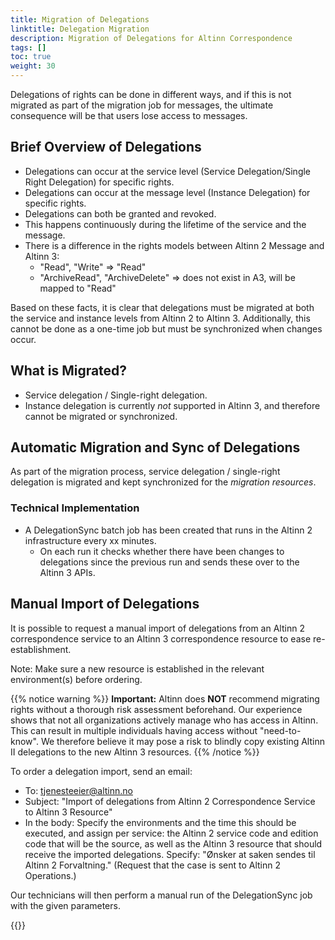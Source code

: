 ```yaml
---
title: Migration of Delegations
linktitle: Delegation Migration
description: Migration of Delegations for Altinn Correspondence
tags: []
toc: true
weight: 30
---
```


Delegations of rights can be done in different ways, and if this is not migrated as part of the migration job for messages, the ultimate consequence will be that users lose access to messages.

## Brief Overview of Delegations

- Delegations can occur at the service level (Service Delegation/Single Right Delegation) for specific rights.
- Delegations can occur at the message level (Instance Delegation) for specific rights.
- Delegations can both be granted and revoked.
- This happens continuously during the lifetime of the service and the message.
- There is a difference in the rights models between Altinn 2 Message and Altinn 3:
  - "Read", "Write" => "Read"
  - "ArchiveRead", "ArchiveDelete" => does not exist in A3, will be mapped to "Read"

Based on these facts, it is clear that delegations must be migrated at both the service and instance levels from Altinn 2 to Altinn 3.
Additionally, this cannot be done as a one-time job but must be synchronized when changes occur.

## What is Migrated?

- Service delegation / Single-right delegation.
- Instance delegation is currently _not_ supported in Altinn 3, and therefore cannot be migrated or synchronized.

## Automatic Migration and Sync of Delegations

As part of the migration process, service delegation / single-right delegation is migrated and kept synchronized for the _migration resources_.

### Technical Implementation

- A DelegationSync batch job has been created that runs in the Altinn 2 infrastructure every xx minutes.
  - On each run it checks whether there have been changes to delegations since the previous run and sends these over to the Altinn 3 APIs.

## Manual Import of Delegations

It is possible to request a manual import of delegations from an Altinn 2 correspondence service to an Altinn 3 correspondence resource to ease re-establishment.

Note: Make sure a new resource is established in the relevant environment(s) before ordering.

{{% notice warning  %}}
**Important:** Altinn does **NOT** recommend migrating rights without a thorough risk assessment beforehand. Our experience shows that not all organizations actively manage who has access in Altinn. This can result in multiple individuals having access without "need-to-know". We therefore believe it may pose a risk to blindly copy existing Altinn II delegations to the new Altinn 3 resources.
{{% /notice %}}

To order a delegation import, send an email:
- To: tjenesteeier@altinn.no  
- Subject: "Import of delegations from Altinn 2 Correspondence Service to Altinn 3 Resource"  
- In the body: Specify the environments and the time this should be executed, and assign per service: the Altinn 2 service code and edition code that will be the source, as well as the Altinn 3 resource that should receive the imported delegations.
Specify: "Ønsker at saken sendes til Altinn 2 Forvaltning." (Request that the case is sent to Altinn 2 Operations.)

Our technicians will then perform a manual run of the DelegationSync job with the given parameters.

{{<children />}}
